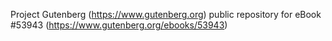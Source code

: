 Project Gutenberg (https://www.gutenberg.org) public repository for
eBook #53943 (https://www.gutenberg.org/ebooks/53943)
